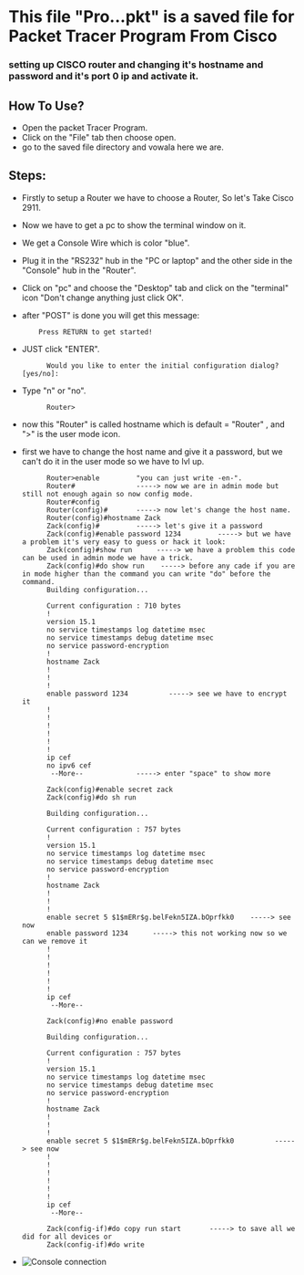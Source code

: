 # This file "Pro...pkt" is a saved file for Packet Tracer Program From Cisco
### setting up CISCO router and changing it's hostname and password and it's port 0 ip and activate it.

## How To Use?
- Open the packet Tracer Program.
- Click on the "File" tab then choose open.
- go to the saved file directory and vowala here we are.

## Steps:
- Firstly to setup a Router we have to choose a Router, So let's Take Cisco 2911.
- Now we have to get a pc to show the terminal window on it.
- We get a Console Wire which is color "blue".
- Plug it in the "RS232" hub in the "PC or laptop" and the other side in the "Console" hub in the "Router".
- Click on "pc" and choose the "Desktop" tab and click on the "terminal" icon "Don't change anything just click OK".
- after "POST" is done you will get this message:
  
          Press RETURN to get started!
- JUST click "ENTER".
 
            Would you like to enter the initial configuration dialog? [yes/no]: 
- Type "n" or "no".
  
            Router>
- now this "Router" is called hostname which is default = "Router"  ,  and ">" is the user mode icon.
- first we have to change the host name and give it a password, but we can't do it in the user mode so we have to lvl up.
            
            Router>enable         "you can just write -en-".
            Router#               -----> now we are in admin mode but still not enough again so now config mode.
            Router#config
            Router(config)#       -----> now let's change the host name.
            Router(config)#hostname Zack
            Zack(config)#         -----> let's give it a password
            Zack(config)#enable password 1234         -----> but we have a problem it's very easy to guess or hack it look:
            Zack(config)#show run      -----> we have a problem this code can be used in admin mode we have a trick.
            Zack(config)#do show run    -----> before any cade if you are in mode higher than the command you can write "do" before the command.
            Building configuration...

            Current configuration : 710 bytes
            !
            version 15.1
            no service timestamps log datetime msec
            no service timestamps debug datetime msec
            no service password-encryption
            !
            hostname Zack
            !
            !
            !
            enable password 1234          -----> see we have to encrypt it
            !
            !
            !
            !
            !
            !
            ip cef
            no ipv6 cef
             --More--             -----> enter "space" to show more
          
            Zack(config)#enable secret zack
            Zack(config)#do sh run

            Building configuration...

            Current configuration : 757 bytes
            !
            version 15.1
            no service timestamps log datetime msec
            no service timestamps debug datetime msec
            no service password-encryption
            !
            hostname Zack
            !
            !
            !
            enable secret 5 $1$mERr$g.belFekn5IZA.bOprfkk0    -----> see now
            enable password 1234      -----> this not working now so we can we remove it
            !
            !
            !
            !
            !
            !
            ip cef
             --More--

            Zack(config)#no enable password

            Building configuration...

            Current configuration : 757 bytes
            !
            version 15.1
            no service timestamps log datetime msec
            no service timestamps debug datetime msec
            no service password-encryption
            !
            hostname Zack
            !
            !
            !
            enable secret 5 $1$mERr$g.belFekn5IZA.bOprfkk0          -----> see now
            !
            !
            !
            !
            !
            !
            ip cef
             --More--

            Zack(config-if)#do copy run start       -----> to save all we did for all devices or
            Zack(config-if)#do write
- ![Console connection](https://github.com/Zack-River/Network/assets/111385589/04a51cd6-b3bb-48ba-bd18-8977ce748e93)
